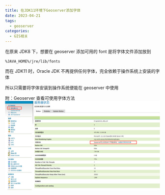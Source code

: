 ```yaml
---
title: 在JDK11环境下Geoserver添加字体
date: 2023-04-21
tags:
  - geoserver
categories:
  - GIS相关
---
```


在原来 JDK8 下，想要在 geoserver 添加可用的 font 是将字体文件添加放到

```
%JAVA_HOME%/jre/lib/fonts
```

而在 JDK11 时，Oracle JDK 不再提供任何字体，完全依赖于操作系统上安装的字体

所以只需要将字体安装到操作系统便能在 geoserver 中使用

附：Geoserver 查看可使用字体方法
![](../../img/20230421114124.png)
